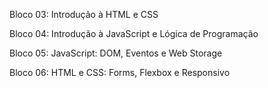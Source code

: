 Bloco 03: Introdução à HTML e CSS

Bloco 04: Introdução à JavaScript e Lógica de Programação

Bloco 05: JavaScript: DOM, Eventos e Web Storage

Bloco 06: HTML e CSS: Forms, Flexbox e Responsivo
